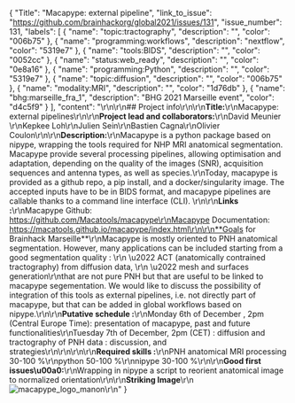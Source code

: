{
  "Title": "Macapype: external pipeline",
  "link_to_issue": "https://github.com/brainhackorg/global2021/issues/131",
  "issue_number": 131,
  "labels": [
    {
      "name": "topic:tractography",
      "description": "",
      "color": "006b75"
    },
    {
      "name": "programming:workflows",
      "description": "nextflow",
      "color": "5319e7"
    },
    {
      "name": "tools:BIDS",
      "description": "",
      "color": "0052cc"
    },
    {
      "name": "status:web_ready",
      "description": "",
      "color": "0e8a16"
    },
    {
      "name": "programming:Python",
      "description": "",
      "color": "5319e7"
    },
    {
      "name": "topic:diffusion",
      "description": "",
      "color": "006b75"
    },
    {
      "name": "modality:MRI",
      "description": "",
      "color": "1d76db"
    },
    {
      "name": "bhg:marseille_fra_1",
      "description": "BHG 2021 Marseille event",
      "color": "d4c5f9"
    }
  ],
  "content": "<!-- Guidelines\r\n\r\nWe are very excited to meet you at the 2021 Brainhack Marseille \ud83c\udf89 To submit a project, you need to be an attendee of the 2021 Brainhack Marseille. We ask you to register first over here. Thank you!\r\n\r\nWe have prepared a checklist to help with your project submission. Here is how to proceed:\r\n\r\n1) Fill all the required project info part and upload a related image\r\n2) Check items in the checklist below as you go through them\r\n3) Once you are done, please delete the \"Guidelines\" section add a comment saying 'hi @Brainhack-Marseille/project-monitors: My project is ready!' You can check how your issue will appear by clicking on the 'preview' button under the issue title field. \r\nThank you!\r\n\r\nAfter this step (issue submition), we will assign a 'project monitor' to follow your submission. If at any time you need help or anything is unclear, please add a comment and ping your project monitor. Our team is here to help! -->\r\n\r\n## Project info\r\n\r\n**Title:**\r\nMacapype: external pipelines\r\n\r\n**Project lead and collaborators:**\r\nDavid Meunier \r\nKepkee Loh\r\nJulien Sein\r\nBastien Cagna\r\nOlivier Coulon\r\n\r\n**Description:**\r\nMacapype is a python package based on nipype, wrapping the tools required for NHP MRI anatomical segmentation. Macapype provide several processing pipelines, allowing optimisation and adaptation, depending on the quality of the images (SNR), acquisition sequences and antenna types, as well as species.\r\nToday, macapype is provided as a github repo, a pip install, and a docker/singularity image. The accepted inputs have to be in BIDS format, and macapype pipelines are callable thanks to a command line interface (CLI). \r\n\r\n**Links :**\r\nMacapype Github: https://github.com/Macatools/macapype\r\nMacapype Documentation: https://macatools.github.io/macapype/index.html\r\n\r\n**Goals for Brainhack Marseille**\r\nMacapype is mostly oriented to PNH anatomical segmentation. However, many applications can be included starting from a good segmentation quality : \r\n    \u2022 ACT (anatomically contrained tractography) from diffusion data, \r\n    \u2022 mesh and surfaces generation\r\nthat are not pure PNH but that are useful to be linked to macapype segementation. We would like to discuss the possibility of integration of this tools as external pipelines, i.e. not directly part of macapype, but that can be added in global workflows based on nipype.\r\n\r\n**Putative schedule :**\r\nMonday 6th of December , 2pm (Central Europe Time): presentation of macapype, past and future functionalities\r\nTuesday 7th of December, 2pm (CET) : diffusion and tractography of PNH data : discussion, and strategies\r\n\r\n\r\n\r\n**Required skills :**\r\nPNH anatomical MRI processing 30-100 %\r\npython 50-100 %\r\nnipype 30-100 %\r\n\r\n**Good first issues\u00a0:**\r\nWrapping in nipype a script to reorient anatomical image to normalized orientation\r\n\r\n**Striking Image**\r\n![macapype_logo_manon](https://user-images.githubusercontent.com/7290245/143407460-dee2115d-feb6-4089-b514-f2d19deef17b.jpg)\r\n"
}